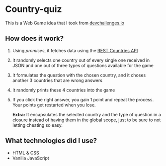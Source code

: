 # Country-quiz
This is a Web Game idea that I took from [devchallenges.io](https://devchallenges.io/)

## How does it work?
1. Using *promises*, it fetches data using the [REST Countries API]( https://restcountries.com)

2. It randomly selects one country out of every single one received in JSON and one out of three types of questions available for the game

3. It formulates the question with the chosen country, and it choses another 3 countries that are wrong answers

4. It randomly prints these 4 countries into the game

5. If you click the right answer, you gain 1 point and repeat the process. Your points get restarted when you lose.

	**Extra:** It encapsulates the selected country and the type of question in a closure instead of having them in the global scope, just to be sure to not letting cheating so easy.

## What technologies did I use?
- HTML & CSS
- Vanilla JavaScript

